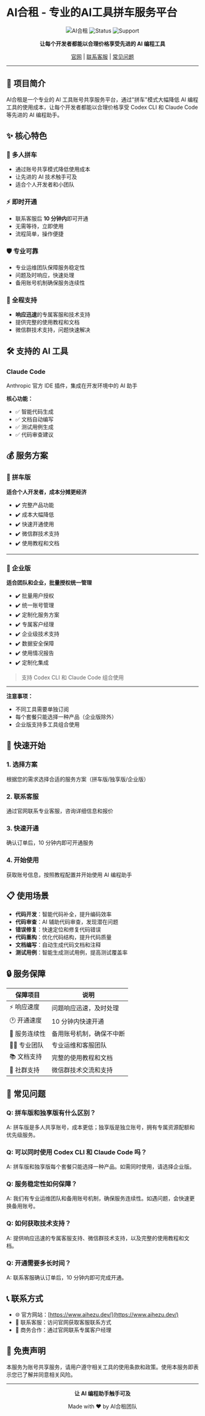 # AI合租 - 专业的AI工具拼车服务平台

<div align="center">

![AI合租](https://img.shields.io/badge/AI-合租-blue)
![Status](https://img.shields.io/badge/status-active-success)
![Support](https://img.shields.io/badge/support-响应迅速-brightgreen)

**让每个开发者都能以合理价格享受先进的 AI 编程工具**

[官网](https://www.aihezu.dev/) | [联系客服](#联系方式) | [常见问题](#常见问题)

</div>

---

## 📖 项目简介

AI合租是一个专业的 AI 工具账号共享服务平台，通过"拼车"模式大幅降低 AI 编程工具的使用成本，让每个开发者都能以合理价格享受 Codex CLI 和 Claude Code 等先进的 AI 编程助手。

## ✨ 核心特色

### 🚀 多人拼车
- 通过账号共享模式降低使用成本
- 让先进的 AI 技术触手可及
- 适合个人开发者和小团队

### ⚡ 即时开通
- 联系客服后 **10 分钟内**即可开通
- 无需等待，立即使用
- 流程简单，操作便捷

### 🛡️ 专业可靠
- 专业运维团队保障服务稳定性
- 问题及时响应，快速处理
- 备用账号机制确保服务连续性

### 💬 全程支持
- **响应迅速**的专属客服和技术支持
- 提供完整的使用教程和文档
- 微信群技术支持，问题快速解决

## 🛠️ 支持的 AI 工具

### Claude Code
Anthropic 官方 IDE 插件，集成在开发环境中的 AI 助手

**核心功能：**
- ✅ 智能代码生成
- ✅ 文档自动编写
- ✅ 测试用例生成
- ✅ 代码审查建议

## 💰 服务方案

### 🎯 拼车版
**适合个人开发者，成本分摊更经济**

- ✔️ 完整产品功能
- ✔️ 成本大幅降低
- ✔️ 快速开通使用
- ✔️ 微信群技术支持
- ✔️ 使用教程和文档


---

### 🏢 企业版
**适合团队和企业，批量授权统一管理**

- ✔️ 批量用户授权
- ✔️ 统一账号管理
- ✔️ 定制化服务方案
- ✔️ 专属客户经理
- ✔️ 企业级技术支持
- ✔️ 数据安全保障
- ✔️ 使用情况报告
- ✔️ 定制化集成

> 支持 Codex CLI 和 Claude Code 组合使用

---

**注意事项：**
- 不同工具需要单独订阅
- 每个套餐只能选择一种产品（企业版除外）
- 企业版支持多工具组合使用

## 🚀 快速开始

### 1. 选择方案
根据您的需求选择合适的服务方案（拼车版/独享版/企业版）

### 2. 联系客服
通过官网联系专业客服，咨询详细信息和报价

### 3. 快速开通
确认订单后，10 分钟内即可开通服务

### 4. 开始使用
获取账号信息，按照教程配置并开始使用 AI 编程助手

## 📋 使用场景

- **代码开发**：智能代码补全，提升编码效率
- **代码审查**：AI 辅助代码审查，发现潜在问题
- **错误修复**：快速定位和修复代码错误
- **代码重构**：优化代码结构，提升代码质量
- **文档编写**：自动生成代码文档和注释
- **测试用例**：智能生成测试用例，提高测试覆盖率

## 🔒 服务保障

| 保障项目 | 说明 |
|---------|------|
| ⚡ 响应速度 | 问题响应迅速，及时处理 |
| 🕐 开通速度 | 10 分钟内快速开通 |
| 🔄 服务连续性 | 备用账号机制，确保不中断 |
| 👨‍💼 专业团队 | 专业运维和客服团队 |
| 📚 文档支持 | 完整的使用教程和文档 |
| 💬 社群支持 | 微信群技术交流和支持 |

## 🤔 常见问题

### Q: 拼车版和独享版有什么区别？
A: 拼车版是多人共享账号，成本更低；独享版是独立账号，拥有专属资源配额和优先级服务。

### Q: 可以同时使用 Codex CLI 和 Claude Code 吗？
A: 拼车版和独享版每个套餐只能选择一种产品。如需同时使用，请选择企业版。

### Q: 服务稳定性如何保障？
A: 我们有专业运维团队和备用账号机制，确保服务连续性。如遇问题，会快速更换备用账号。

### Q: 如何获取技术支持？
A: 提供响应迅速的专属客服支持、微信群技术支持，以及完整的使用教程和文档。

### Q: 开通需要多长时间？
A: 联系客服确认订单后，10 分钟内即可完成开通。

## 📞 联系方式

- 🌐 官方网站：[https://www.aihezu.dev/](https://www.aihezu.dev/)
- 💬 联系客服：访问官网获取客服联系方式
- 📧 商务合作：通过官网联系专属客户经理

## 📄 免责声明

本服务为账号共享服务，请用户遵守相关工具的使用条款和政策。使用本服务即表示您已了解并同意相关风险。

---

<div align="center">

**让 AI 编程助手触手可及**

Made with ❤️ by AI合租团队

</div>
